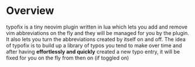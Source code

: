 # Overview
typofix is a tiny neovim plugin written in lua which lets you add and remove vim abbreviations on the fly and they will be managed for you by the plugin.
It also lets you turn the abbreviations created by itself on and off.
The idea of typofix is to build up a library of typos you tend to make over time and after having **effortlessly and quickly** created a new typo entry, it will be fixed for you on the fly from then on (if toggled on)

